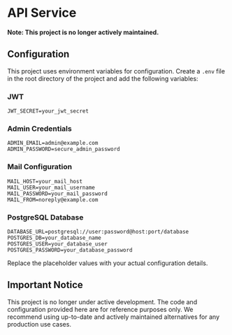 # API Service

**Note: This project is no longer actively maintained.**

## Configuration

This project uses environment variables for configuration. Create a `.env` file in the root directory of the project and add the following variables:

### JWT
```
JWT_SECRET=your_jwt_secret
```

### Admin Credentials
```
ADMIN_EMAIL=admin@example.com
ADMIN_PASSWORD=secure_admin_password
```

### Mail Configuration
```
MAIL_HOST=your_mail_host
MAIL_USER=your_mail_username
MAIL_PASSWORD=your_mail_password
MAIL_FROM=noreply@example.com
```

### PostgreSQL Database
```
DATABASE_URL=postgresql://user:password@host:port/database
POSTGRES_DB=your_database_name
POSTGRES_USER=your_database_user
POSTGRES_PASSWORD=your_database_password
```

Replace the placeholder values with your actual configuration details.

## Important Notice

This project is no longer under active development. The code and configuration provided here are for reference purposes only. We recommend using up-to-date and actively maintained alternatives for any production use cases.
